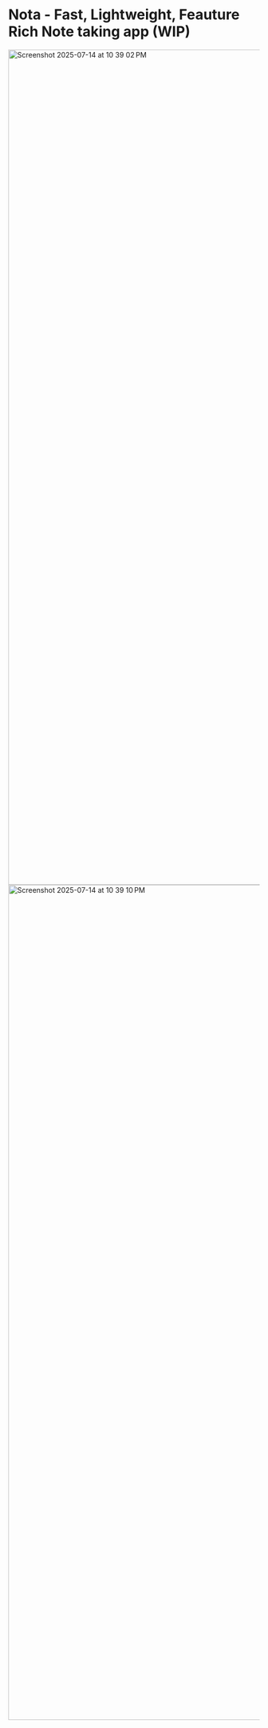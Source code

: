 # Nota - Fast, Lightweight, Feauture Rich Note taking app (WIP)

<img width="2446" height="1672" alt="Screenshot 2025-07-14 at 10 39 02 PM" src="https://github.com/user-attachments/assets/ceeaf70d-bf58-4b9e-96bd-f23f2b3f2235" />

<img width="2446" height="1672" alt="Screenshot 2025-07-14 at 10 39 10 PM" src="https://github.com/user-attachments/assets/2b1265a0-babc-47ad-aad6-f62b36e5f681" />
